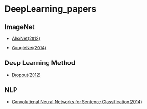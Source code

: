 # DeepLearning_papers

## ImageNet
- [AlexNet(2012)](https://github.com/yanggyu17/DeepLearning_papers/blob/master/note/ImageNet_Classification_with_Deep_Convolutional_Neural_Networks(AlexNet).md)

- [GoogleNet(2014)](https://github.com/yanggyu17/DeepLearning_papers/blob/master/note/GooglNet.md)

## Deep Learning Method
- [Dropout(2012)](https://github.com/yanggyu17/DeepLearning_papers/blob/master/note/Dropout.md)

## NLP
- [Convolutional Neural Networks for Sentence Classification(2014)](https://github.com/yanggyu17/DeepLearning_papers/blob/master/note/CNN4SentenceClassification.md)